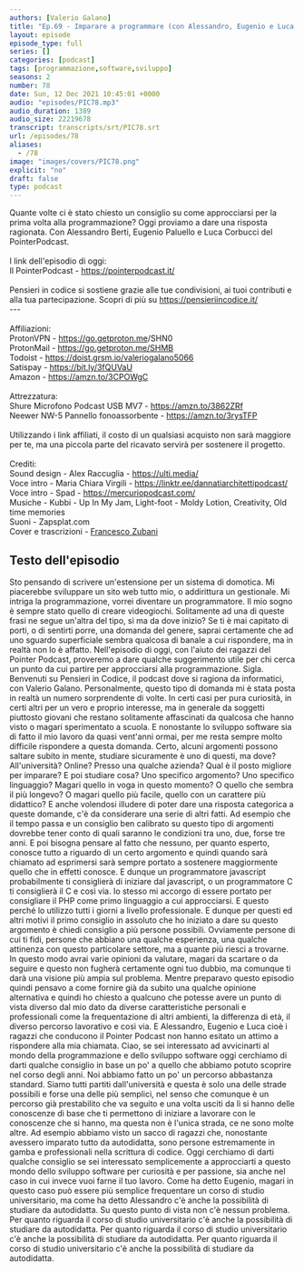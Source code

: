 ```yaml
---
authors: [Valerio Galano]
title: "Ep.69 - Imparare a programmare (con Alessandro, Eugenio e Luca del PointerPodcast)"
layout: episode
episode_type: full
series: []
categories: [podcast]
tags: [programmazione,software,sviluppo]
seasons: 2
number: 78
date: Sun, 12 Dec 2021 10:45:01 +0000
audio: "episodes/PIC78.mp3"
audio_duration: 1389
audio_size: 22219678
transcript: transcripts/srt/PIC78.srt
url: /episodes/78
aliases: 
  - /78
image: "images/covers/PIC78.png"
explicit: "no"
draft: false
type: podcast
---
```

Quante volte ci è stato chiesto un consiglio su come approcciarsi per la prima volta alla programmazione? Oggi proviamo a dare una risposta ragionata. Con Alessandro Berti, Eugenio Paluello e Luca Corbucci del PointerPodcast.<br /><br />I link dell'episodio di oggi: <br />Il PointerPodcast - <a href="https://pointerpodcast.it/" rel="noopener">https://pointerpodcast.it/</a> <br /><br />Pensieri in codice si sostiene grazie alle tue condivisioni, ai tuoi contributi e alla tua partecipazione. Scopri di più su <a href="https://pensieriincodice.it/" rel="noopener">https://pensieriincodice.it/</a> <br />---<br /><br />Affiliazioni:<br />ProtonVPN - <a href="https://go.getproton.me" rel="noopener">https://go.getproton.me</a>/SHN0 <br />ProtonMail - <a href="https://go.getproton.me/SHMB" rel="noopener">https://go.getproton.me/SHMB</a> <br />Todoist - <a href="https://doist.grsm.io/valeriogalano5066" rel="noopener">https://doist.grsm.io/valeriogalano5066</a> <br />Satispay - <a href="https://bit.ly/3fQUVaU" rel="noopener">https://bit.ly/3fQUVaU</a> <br />Amazon - <a href="https://amzn.to/3CPOWgC" rel="noopener">https://amzn.to/3CPOWgC</a> <br /><br />Attrezzatura:<br />Shure Microfono Podcast USB MV7 - <a href="https://amzn.to/3862ZRf" rel="noopener">https://amzn.to/3862ZRf</a> <br />Neewer NW-5 Pannello fonoassorbente - <a href="https://amzn.to/3rysTFP" rel="noopener">https://amzn.to/3rysTFP</a> <br /><br />Utilizzando i link affiliati, il costo di un qualsiasi acquisto non sarà maggiore per te, ma una piccola parte del ricavato servirà per sostenere il progetto.<br /><br />Crediti:<br />Sound design - Alex Raccuglia - <a href="https://ulti.media/" rel="noopener">https://ulti.media/</a> <br />Voce intro - Maria Chiara Virgili - <a href="https://linktr.ee/dannatiarchitettipodcast/" rel="noopener">https://linktr.ee/dannatiarchitettipodcast/</a>  <br />Voce intro - Spad - <a href="https://mercuriopodcast.com/" rel="noopener">https://mercuriopodcast.com/</a> <br />Musiche - Kubbi - Up In My Jam, Light-foot - Moldy Lotion, Creativity, Old time memories<br />Suoni - Zapsplat.com<br />Cover e trascrizioni - <a href="https://it.linkedin.com/in/francesco-zubani-5957081a6" rel="noopener">Francesco Zubani</a>

<!-- more -->

## Testo dell'episodio

Sto pensando di scrivere un'estensione per un sistema di domotica.
Mi piacerebbe sviluppare un sito web tutto mio, o addirittura un gestionale.
Mi intriga la programmazione, vorrei diventare un programmatore.
Il mio sogno è sempre stato quello di creare videogiochi.
Solitamente ad una di queste frasi ne segue un'altra del tipo, sì ma da dove inizio?
Se ti è mai capitato di porti, o di sentirti porre, una domanda del genere, saprai certamente
che ad uno sguardo superficiale sembra qualcosa di banale a cui rispondere, ma in realtà
non lo è affatto.
Nell'episodio di oggi, con l'aiuto dei ragazzi del Pointer Podcast, proveremo a dare
qualche suggerimento utile per chi cerca un punto da cui partire per approcciarsi alla
programmazione.
Sigla.
Benvenuti su Pensieri in Codice, il podcast dove si ragiona da informatici, con Valerio
Galano.
Personalmente, questo tipo di domanda mi è stata posta in realtà un numero sorprendente
di volte.
In certi casi per pura curiosità, in certi altri per un vero e proprio interesse, ma
in generale da soggetti piuttosto giovani che restano solitamente affascinati da qualcosa
che hanno visto o magari sperimentato a scuola.
E nonostante lo sviluppo software sia di fatto il mio lavoro da quasi vent'anni ormai,
per me resta sempre molto difficile rispondere a questa domanda.
Certo, alcuni argomenti possono saltare subito in mente, studiare sicuramente è uno di questi,
ma dove?
All'università?
Online?
Presso una qualche azienda?
Qual è il posto migliore per imparare?
E poi studiare cosa?
Uno specifico argomento?
Uno specifico linguaggio?
Magari quello in voga in questo momento?
O quello che sembra il più longevo?
O magari quello più facile, quello con un carattere più didattico?
E anche volendosi illudere di poter dare una risposta categorica a queste domande, c'è
da considerare una serie di altri fatti.
Ad esempio che il tempo passa e un consiglio ben calibrato su questo tipo di argomenti
dovrebbe tener conto di quali saranno le condizioni tra uno, due, forse tre anni.
E poi bisogna pensare al fatto che nessuno, per quanto esperto, conosce tutto a riguardo
di un certo argomento e quindi quando sarà chiamato ad esprimersi sarà sempre portato
a sostenere maggiormente quello che in effetti conosce.
E dunque un programmatore javascript probabilmente ti consiglierà di iniziare dal javascript,
o un programmatore C ti consiglierà il C e così via.
Io stesso mi accorgo di essere portato per consigliare il PHP come primo linguaggio a
cui approcciarsi.
E questo perché lo utilizzo tutti i giorni a livello professionale.
E dunque per questi ed altri motivi il primo consiglio in assoluto che ho iniziato a dare
su questo argomento è chiedi consiglio a più persone possibili.
Ovviamente persone di cui ti fidi, persone che abbiano una qualche esperienza, una qualche
attinenza con questo particolare settore, ma a quante più riesci a trovarne.
In questo modo avrai varie opinioni da valutare, magari da scartare o da seguire e questo
non fugherà certamente ogni tuo dubbio, ma comunque ti darà una visione più ampia
sul problema.
Mentre preparavo questo episodio quindi pensavo a come fornire già da subito una qualche
opinione alternativa e quindi ho chiesto a qualcuno che potesse avere un punto di vista
diverso dal mio dato da diverse caratteristiche personali e professionali come la frequentazione
di altri ambienti, la differenza di età, il diverso percorso lavorativo e così via.
E Alessandro, Eugenio e Luca cioè i ragazzi che conducono il Pointer Podcast non hanno
esitato un attimo a rispondere alla mia chiamata.
Ciao, se sei interessato ad avvicinarti al mondo della programmazione e dello sviluppo
software oggi cerchiamo di darti qualche consiglio in base un po' a quello che abbiamo potuto
scoprire nel corso degli anni.
Noi abbiamo fatto un po' un percorso abbastanza standard.
Siamo tutti partiti dall'università e questa è solo una delle strade possibili e forse
una delle più semplici, nel senso che comunque è un percorso già prestabilito che va seguito
e una volta usciti da lì si hanno delle conoscenze di base che ti permettono di iniziare
a lavorare con le conoscenze che si hanno, ma questa non è l'unica strada, ce ne sono
molte altre.
Ad esempio abbiamo visto un sacco di ragazzi che, nonostante avessero imparato tutto da
autodidatta, sono persone estremamente in gamba e professionali nella scrittura di
codice.
Oggi cerchiamo di darti qualche consiglio se sei interessato semplicemente a approcciarti
a questo mondo dello sviluppo software per curiosità e per passione, sia anche nel caso
in cui invece vuoi farne il tuo lavoro.
Come ha detto Eugenio, magari in questo caso può essere più semplice frequentare un corso
di studio universitario, ma come ha detto Alessandro c'è anche la possibilità di studiare
da autodidatta.
Su questo punto di vista non c'è nessun problema.
Per quanto riguarda il corso di studio universitario c'è anche la possibilità di studiare da
autodidatta.
Per quanto riguarda il corso di studio universitario c'è anche la possibilità di studiare da
autodidatta.
Per quanto riguarda il corso di studio universitario c'è anche la possibilità di studiare da autodidatta.

